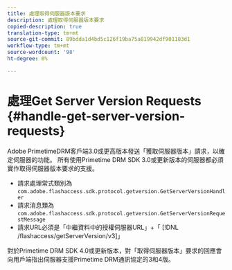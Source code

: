 ```yaml
---
title: 處理取得伺服器版本要求
description: 處理取得伺服器版本要求
copied-description: true
translation-type: tm+mt
source-git-commit: 89bdda1d4bd5c126f19ba75a819942df901183d1
workflow-type: tm+mt
source-wordcount: '98'
ht-degree: 0%

---
```



# 處理Get Server Version Requests {#handle-get-server-version-requests}

Adobe PrimetimeDRM客戶端3.0或更高版本發送「獲取伺服器版本」請求，以確定伺服器的功能。 所有使用Primetime DRM SDK 3.0或更新版本的伺服器都必須實作取得伺服器版本要求的支援。

* 請求處理常式類別為`com.adobe.flashaccess.sdk.protocol.getversion.GetServerVersionHandler`
* 請求消息類為`com.adobe.flashaccess.sdk.protocol.getversion.GetServerVersionRequestMessage`
* 請求URL必須是「中繼資料中的授權伺服器URL」+「 [!DNL /flashaccess/getServerVersion/v3]」

對於Primetime DRM SDK 4.0或更新版本，對「取得伺服器版本」要求的回應會向用戶端指出伺服器支援Primetime DRM通訊協定的3和4版。
